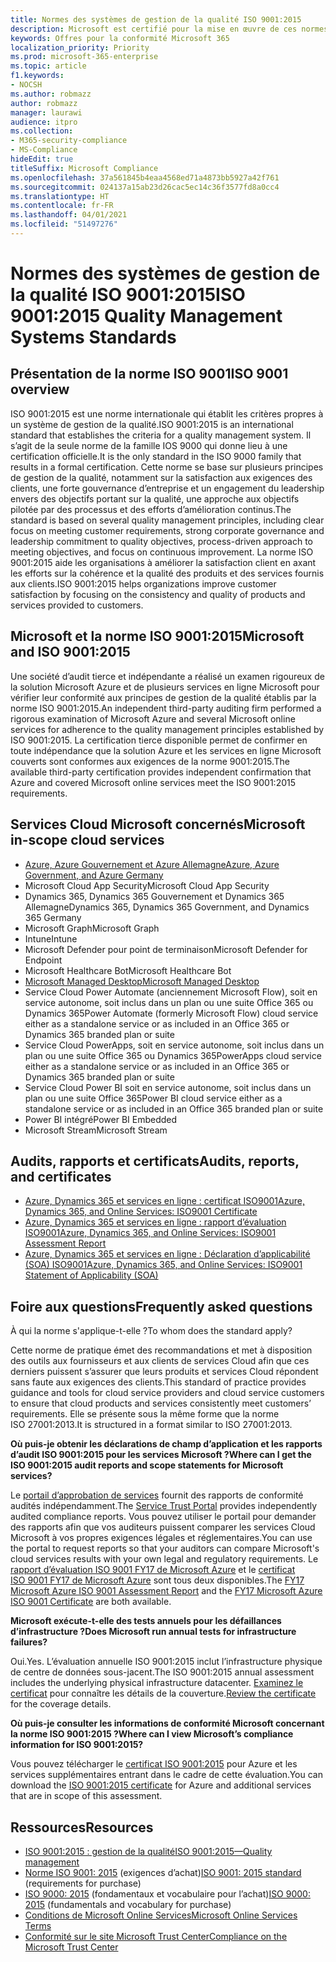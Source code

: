 ```yaml
---
title: Normes des systèmes de gestion de la qualité ISO 9001:2015
description: Microsoft est certifié pour la mise en œuvre de ces normes de gestion de la qualité.
keywords: Offres pour la conformité Microsoft 365
localization_priority: Priority
ms.prod: microsoft-365-enterprise
ms.topic: article
f1.keywords:
- NOCSH
ms.author: robmazz
author: robmazz
manager: laurawi
audience: itpro
ms.collection:
- M365-security-compliance
- MS-Compliance
hideEdit: true
titleSuffix: Microsoft Compliance
ms.openlocfilehash: 37a561845b4eaa4568ed71a4873bb5927a42f761
ms.sourcegitcommit: 024137a15ab23d26cac5ec14c36f3577fd8a0cc4
ms.translationtype: HT
ms.contentlocale: fr-FR
ms.lasthandoff: 04/01/2021
ms.locfileid: "51497276"
---
```

# <a name="iso-90012015-quality-management-systems-standards"></a><span data-ttu-id="5e30b-104">Normes des systèmes de gestion de la qualité ISO 9001:2015</span><span class="sxs-lookup"><span data-stu-id="5e30b-104">ISO 9001:2015 Quality Management Systems Standards</span></span>

## <a name="iso-9001-overview"></a><span data-ttu-id="5e30b-105">Présentation de la norme ISO 9001</span><span class="sxs-lookup"><span data-stu-id="5e30b-105">ISO 9001 overview</span></span>

<span data-ttu-id="5e30b-106">ISO 9001:2015 est une norme internationale qui établit les critères propres à un système de gestion de la qualité.</span><span class="sxs-lookup"><span data-stu-id="5e30b-106">ISO 9001:2015 is an international standard that establishes the criteria for a quality management system.</span></span> <span data-ttu-id="5e30b-107">Il s’agit de la seule norme de la famille IOS 9000 qui donne lieu à une certification officielle.</span><span class="sxs-lookup"><span data-stu-id="5e30b-107">It is the only standard in the ISO 9000 family that results in a formal certification.</span></span> <span data-ttu-id="5e30b-108">Cette norme se base sur plusieurs principes de gestion de la qualité, notamment sur la satisfaction aux exigences des clients, une forte gouvernance d’entreprise et un engagement du leadership envers des objectifs portant sur la qualité, une approche aux objectifs pilotée par des processus et des efforts d’amélioration continus.</span><span class="sxs-lookup"><span data-stu-id="5e30b-108">The standard is based on several quality management principles, including clear focus on meeting customer requirements, strong corporate governance and leadership commitment to quality objectives, process-driven approach to meeting objectives, and focus on continuous improvement.</span></span> <span data-ttu-id="5e30b-109">La norme ISO 9001:2015 aide les organisations à améliorer la satisfaction client en axant les efforts sur la cohérence et la qualité des produits et des services fournis aux clients.</span><span class="sxs-lookup"><span data-stu-id="5e30b-109">ISO 9001:2015 helps organizations improve customer satisfaction by focusing on the consistency and quality of products and services provided to customers.</span></span>

## <a name="microsoft-and-iso-90012015"></a><span data-ttu-id="5e30b-110">Microsoft et la norme ISO 9001:2015</span><span class="sxs-lookup"><span data-stu-id="5e30b-110">Microsoft and ISO 9001:2015</span></span>

<span data-ttu-id="5e30b-111">Une société d’audit tierce et indépendante a réalisé un examen rigoureux de la solution Microsoft Azure et de plusieurs services en ligne Microsoft pour vérifier leur conformité aux principes de gestion de la qualité établis par la norme ISO 9001:2015.</span><span class="sxs-lookup"><span data-stu-id="5e30b-111">An independent third-party auditing firm performed a rigorous examination of Microsoft Azure and several Microsoft online services for adherence to the quality management principles established by ISO 9001:2015.</span></span> <span data-ttu-id="5e30b-112">La certification tierce disponible permet de confirmer en toute indépendance que la solution Azure et les services en ligne Microsoft couverts sont conformes aux exigences de la norme 9001:2015.</span><span class="sxs-lookup"><span data-stu-id="5e30b-112">The available third-party certification provides independent confirmation that Azure and covered Microsoft online services meet the ISO 9001:2015 requirements.</span></span>

## <a name="microsoft-in-scope-cloud-services"></a><span data-ttu-id="5e30b-113">Services Cloud Microsoft concernés</span><span class="sxs-lookup"><span data-stu-id="5e30b-113">Microsoft in-scope cloud services</span></span>

- [<span data-ttu-id="5e30b-114">Azure, Azure Gouvernement et Azure Allemagne</span><span class="sxs-lookup"><span data-stu-id="5e30b-114">Azure, Azure Government, and Azure Germany</span></span>](https://aka.ms/AzureCompliance)
- <span data-ttu-id="5e30b-115">Microsoft Cloud App Security</span><span class="sxs-lookup"><span data-stu-id="5e30b-115">Microsoft Cloud App Security</span></span>
- <span data-ttu-id="5e30b-116">Dynamics 365, Dynamics 365 Gouvernement et Dynamics 365 Allemagne</span><span class="sxs-lookup"><span data-stu-id="5e30b-116">Dynamics 365, Dynamics 365 Government, and Dynamics 365 Germany</span></span>
- <span data-ttu-id="5e30b-117">Microsoft Graph</span><span class="sxs-lookup"><span data-stu-id="5e30b-117">Microsoft Graph</span></span>
- <span data-ttu-id="5e30b-118">Intune</span><span class="sxs-lookup"><span data-stu-id="5e30b-118">Intune</span></span>
- <span data-ttu-id="5e30b-119">Microsoft Defender pour point de terminaison</span><span class="sxs-lookup"><span data-stu-id="5e30b-119">Microsoft Defender for Endpoint</span></span>
- <span data-ttu-id="5e30b-120">Microsoft Healthcare Bot</span><span class="sxs-lookup"><span data-stu-id="5e30b-120">Microsoft Healthcare Bot</span></span>
- [<span data-ttu-id="5e30b-121">Microsoft Managed Desktop</span><span class="sxs-lookup"><span data-stu-id="5e30b-121">Microsoft Managed Desktop</span></span>](/microsoft-365/managed-desktop/intro/compliance)
- <span data-ttu-id="5e30b-122">Service Cloud Power Automate (anciennement Microsoft Flow), soit en service autonome, soit inclus dans un plan ou une suite Office 365 ou Dynamics 365</span><span class="sxs-lookup"><span data-stu-id="5e30b-122">Power Automate (formerly Microsoft Flow) cloud service either as a standalone service or as included in an Office 365 or Dynamics 365 branded plan or suite</span></span>
- <span data-ttu-id="5e30b-123">Service Cloud PowerApps, soit en service autonome, soit inclus dans un plan ou une suite Office 365 ou Dynamics 365</span><span class="sxs-lookup"><span data-stu-id="5e30b-123">PowerApps cloud service either as a standalone service or as included in an Office 365 or Dynamics 365 branded plan or suite</span></span>
- <span data-ttu-id="5e30b-124">Service Cloud Power BI soit en service autonome, soit inclus dans un plan ou une suite Office 365</span><span class="sxs-lookup"><span data-stu-id="5e30b-124">Power BI cloud service either as a standalone service or as included in an Office 365 branded plan or suite</span></span>
- <span data-ttu-id="5e30b-125">Power BI intégré</span><span class="sxs-lookup"><span data-stu-id="5e30b-125">Power BI Embedded</span></span>
- <span data-ttu-id="5e30b-126">Microsoft Stream</span><span class="sxs-lookup"><span data-stu-id="5e30b-126">Microsoft Stream</span></span>

## <a name="audits-reports-and-certificates"></a><span data-ttu-id="5e30b-127">Audits, rapports et certificats</span><span class="sxs-lookup"><span data-stu-id="5e30b-127">Audits, reports, and certificates</span></span>

- [<span data-ttu-id="5e30b-128">Azure, Dynamics 365 et services en ligne : certificat ISO9001</span><span class="sxs-lookup"><span data-stu-id="5e30b-128">Azure, Dynamics 365, and Online Services: ISO9001 Certificate</span></span>](https://aka.ms/azureiso9001cert)
- [<span data-ttu-id="5e30b-129">Azure, Dynamics 365 et services en ligne : rapport d’évaluation ISO9001</span><span class="sxs-lookup"><span data-stu-id="5e30b-129">Azure, Dynamics 365, and Online Services: ISO9001 Assessment Report</span></span>](https://aka.ms/azureiso9001report)
- [<span data-ttu-id="5e30b-130">Azure, Dynamics 365 et services en ligne : Déclaration d’applicabilité (SOA) ISO9001</span><span class="sxs-lookup"><span data-stu-id="5e30b-130">Azure, Dynamics 365, and Online Services: ISO9001 Statement of Applicability (SOA)</span></span>](https://aka.ms/azureiso9001soa)

## <a name="frequently-asked-questions"></a><span data-ttu-id="5e30b-131">Foire aux questions</span><span class="sxs-lookup"><span data-stu-id="5e30b-131">Frequently asked questions</span></span>

<span data-ttu-id="5e30b-132">À qui la norme s'applique-t-elle ?</span><span class="sxs-lookup"><span data-stu-id="5e30b-132">To whom does the standard apply?</span></span>

<span data-ttu-id="5e30b-133">Cette norme de pratique émet des recommandations et met à disposition des outils aux fournisseurs et aux clients de services Cloud afin que ces derniers puissent s’assurer que leurs produits et services Cloud répondent sans faute aux exigences des clients.</span><span class="sxs-lookup"><span data-stu-id="5e30b-133">This standard of practice provides guidance and tools for cloud service providers and cloud service customers to ensure that cloud products and services consistently meet customers’ requirements.</span></span> <span data-ttu-id="5e30b-134">Elle se présente sous la même forme que la norme ISO 27001:2013.</span><span class="sxs-lookup"><span data-stu-id="5e30b-134">It is structured in a format similar to ISO 27001:2013.</span></span>

<span data-ttu-id="5e30b-135">**Où puis-je obtenir les déclarations de champ d’application et les rapports d’audit ISO 9001:2015 pour les services Microsoft ?**</span><span class="sxs-lookup"><span data-stu-id="5e30b-135">**Where can I get the ISO 9001:2015 audit reports and scope statements for Microsoft services?**</span></span>

<span data-ttu-id="5e30b-136">Le [portail d’approbation de services](/microsoft-365/compliance/get-started-with-service-trust-portal) fournit des rapports de conformité audités indépendamment.</span><span class="sxs-lookup"><span data-stu-id="5e30b-136">The [Service Trust Portal](/microsoft-365/compliance/get-started-with-service-trust-portal) provides independently audited compliance reports.</span></span> <span data-ttu-id="5e30b-137">Vous pouvez utiliser le portail pour demander des rapports afin que vos auditeurs puissent comparer les services Cloud Microsoft à vos propres exigences légales et réglementaires.</span><span class="sxs-lookup"><span data-stu-id="5e30b-137">You can use the portal to request reports so that your auditors can compare Microsoft's cloud services results with your own legal and regulatory requirements.</span></span> <span data-ttu-id="5e30b-138">Le [rapport d’évaluation ISO 9001 FY17 de Microsoft Azure](https://www.microsoft.com/?ref=aka) et le [certificat ISO 9001 FY17 de Microsoft Azure](https://www.microsoft.com/?ref=aka) sont tous deux disponibles.</span><span class="sxs-lookup"><span data-stu-id="5e30b-138">The [FY17 Microsoft Azure ISO 9001 Assessment Report](https://www.microsoft.com/?ref=aka) and the [FY17 Microsoft Azure ISO 9001 Certificate](https://www.microsoft.com/?ref=aka) are both available.</span></span>

<span data-ttu-id="5e30b-139">**Microsoft exécute-t-elle des tests annuels pour les défaillances d’infrastructure ?**</span><span class="sxs-lookup"><span data-stu-id="5e30b-139">**Does Microsoft run annual tests for infrastructure failures?**</span></span>

<span data-ttu-id="5e30b-140">Oui.</span><span class="sxs-lookup"><span data-stu-id="5e30b-140">Yes.</span></span> <span data-ttu-id="5e30b-141">L’évaluation annuelle ISO 9001:2015 inclut l’infrastructure physique de centre de données sous-jacent.</span><span class="sxs-lookup"><span data-stu-id="5e30b-141">The ISO 9001:2015 annual assessment includes the underlying physical infrastructure datacenter.</span></span> <span data-ttu-id="5e30b-142">[Examinez le certificat](https://www.microsoft.com/?ref=aka) pour connaître les détails de la couverture.</span><span class="sxs-lookup"><span data-stu-id="5e30b-142">[Review the certificate](https://www.microsoft.com/?ref=aka) for the coverage details.</span></span>

<span data-ttu-id="5e30b-143">**Où puis-je consulter les informations de conformité Microsoft concernant la norme ISO 9001:2015 ?**</span><span class="sxs-lookup"><span data-stu-id="5e30b-143">**Where can I view Microsoft’s compliance information for ISO 9001:2015?**</span></span>

<span data-ttu-id="5e30b-144">Vous pouvez télécharger le [certificat ISO 9001:2015](https://www.microsoft.com/?ref=aka) pour Azure et les services supplémentaires entrant dans le cadre de cette évaluation.</span><span class="sxs-lookup"><span data-stu-id="5e30b-144">You can download the [ISO 9001:2015 certificate](https://www.microsoft.com/?ref=aka) for Azure and additional services that are in scope of this assessment.</span></span>

## <a name="resources"></a><span data-ttu-id="5e30b-145">Ressources</span><span class="sxs-lookup"><span data-stu-id="5e30b-145">Resources</span></span>

- [<span data-ttu-id="5e30b-146">ISO 9001:2015 : gestion de la qualité</span><span class="sxs-lookup"><span data-stu-id="5e30b-146">ISO 9001:2015—Quality management</span></span>](https://www.iso.org/iso-9001-quality-management.html)
- <span data-ttu-id="5e30b-147">[Norme ISO 9001: 2015](https://www.iso.org/standard/62085.html) (exigences d’achat)</span><span class="sxs-lookup"><span data-stu-id="5e30b-147">[ISO 9001: 2015 standard](https://www.iso.org/standard/62085.html) (requirements for purchase)</span></span>
- <span data-ttu-id="5e30b-148">[ISO 9000: 2015](https://www.iso.org/standard/45481.html) (fondamentaux et vocabulaire pour l’achat)</span><span class="sxs-lookup"><span data-stu-id="5e30b-148">[ISO 9000: 2015](https://www.iso.org/standard/45481.html) (fundamentals and vocabulary for purchase)</span></span>
- [<span data-ttu-id="5e30b-149">Conditions de Microsoft Online Services</span><span class="sxs-lookup"><span data-stu-id="5e30b-149">Microsoft Online Services Terms</span></span>](https://aka.ms/Online-Services-Terms)
- [<span data-ttu-id="5e30b-150">Conformité sur le site Microsoft Trust Center</span><span class="sxs-lookup"><span data-stu-id="5e30b-150">Compliance on the Microsoft Trust Center</span></span>](https://www.microsoft.com/trust-center/compliance/compliance-overview)

